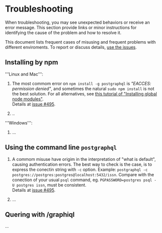 
# Troubleshooting

When troubleshooting, you may see unexpected behaviors or receive an error message. This section provide links or minor instructions for identifying the cause of the problem and how to resolve it. 

This document lists frequent cases of misusing and frequent problems with different enviroments. To report or discuss details, [use the issues](https://github.com/postgraphql/postgraphql/issues).


## Installing by npm

'''Linux and Mac''':

1. The most commom error on `npm install -g postgraphql` is *"EACCES: permission denied"*, and sometimes the natural `sudo npm install` is not the best solution. For all alternatives, see  [this tutorial of "Installing global node modules"](https://github.com/nodeschool/discussions/wiki/Installing-global-node-modules-(Linux-and-Mac)). <br/>Details at [issue #495](https://github.com/postgraphql/postgraphql/issues/495).

2. ..


'''Windows''':

1. ...

## Using the command line `postgraphql`

1. A commom misuse have origim in the interpretation of "what is default", causing  authentication errors. The best way to check is the case, is to express the conectin string with `-c` option. Example: `postgraphql -c postgres://postgres:postgres@localhost:5432/issn`. Compare with the conection of your usual `psql`  command, eg. `PGPASSWORD=postgres psql -U postgres issn`, must be consistent.<br/>Details at [issue #495](https://github.com/postgraphql/postgraphql/issues/495).

2. ...


## Quering with /graphiql

...
 
